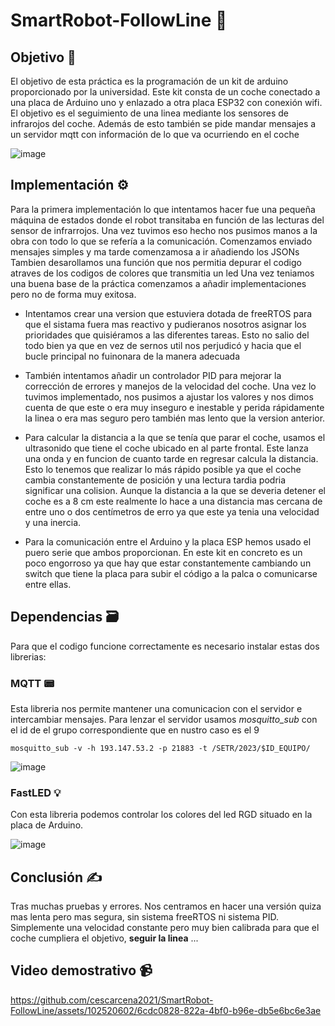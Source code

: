 # SmartRobot-FollowLine 🚗

## Objetivo 🎯
El objetivo de esta práctica es la programación de un kit de arduino proporcionado por la universidad. Este kit consta de un coche conectado a una placa de Arduino uno y enlazado a otra placa ESP32 con conexión wifi. El objetivo es el seguimiento de una linea mediante los sensores de infrarojos del coche. Además de esto también se pide mandar mensajes a un servidor mqtt con información de lo que va ocurriendo en el coche 

![image](https://github.com/cescarcena2021/SmartRobot-FollowLine/assets/102520602/4a3fd3b4-965b-4c7a-ac50-899e252d3155)


## Implementación ⚙️

Para la primera implementación lo que intentamos hacer fue una pequeña máquina de estados donde el robot transitaba en función de las lecturas del sensor de infrarrojos. 
Una vez tuvimos eso hecho nos pusimos manos a la obra con todo lo que se refería a la comunicación. Comenzamos enviado mensajes simples y ma tarde comenzamosa a ir añadiendo los JSONs
Tambien desarollamos una función que nos permitia depurar el codigo atraves de los codigos de colores que transmitia un led 
Una vez teniamos una buena base de la práctica comenzamos a añadir implementaciones pero no de forma muy exitosa.

- Intentamos crear una version que estuviera dotada de freeRTOS para que el sistama fuera mas reactivo y pudieranos nosotros asignar los prioridades que quisiéramos a las diferentes tareas. Esto no salio del todo bien ya que en vez de sernos util nos perjudicó y hacia que el bucle principal no fuinonara de la manera adecuada

- También intentamos añadir un controlador PID para mejorar la corrección de errores y manejos de la velocidad del coche. Una vez lo tuvimos implementado, nos pusimos a ajustar los valores y nos dimos cuenta de que este o era muy inseguro e inestable y perida rápidamente la linea o era mas seguro pero también mas lento que la version anterior.

- Para calcular la distancia a la que se tenía que parar el coche, usamos el ultrasonido que tiene el coche ubicado en al parte frontal. Este lanza una onda y en funcion de cuanto tarde en regresar calcula la distancia. Esto lo tenemos que realizar lo más rápido posible ya que el coche cambia constantemente de posición y una lectura tardia podria significar una colision. Aunque la distancia a la que se deveria detener el coche es a 8 cm este realmente lo hace a una distancia mas cercana de entre uno o dos centímetros de erro ya que este ya tenia una velocidad y una inercia.

- Para la comunicación entre el Arduino y la placa ESP hemos usado el puero serie que ambos proporcionan. En este kit en concreto es un poco engorroso ya que hay que estar constantemente cambiando un switch que tiene la placa para subir el código a la palca o comunicarse entre ellas.

## 

## Dependencias 🗃️

Para que el codigo funcione correctamente es necesario instalar estas dos librerias: 
### MQTT 📟
Esta libreria nos permite mantener una comunicacion con el servidor e intercambiar mensajes.
Para lenzar el servidor usamos *mosquitto_sub* con el id de el grupo correspondiente que en nustro caso es el 9

```
mosquitto_sub -v -h 193.147.53.2 -p 21883 -t /SETR/2023/$ID_EQUIPO/
```

![image](https://github.com/cescarcena2021/SmartRobot-FollowLine/assets/102520602/96f8d6bf-3dd7-4b0e-83cc-2ec1fa121023)

### FastLED 💡
Con esta libreria podemos controlar los colores del led RGD situado en la placa de Arduino.

![image](https://github.com/cescarcena2021/SmartRobot-FollowLine/assets/102520602/4acad45c-5f5c-4893-836b-93a053eab074)


## Conclusión ✍️

Tras muchas pruebas y errores. Nos centramos en hacer una versión quiza mas lenta pero mas segura, sin sistema freeRTOS ni sistema PID. Simplemente una velocidad constante pero muy bien calibrada para que el coche cumpliera el objetivo, **seguir la linea** ...

## Video demostrativo 📹

https://github.com/cescarcena2021/SmartRobot-FollowLine/assets/102520602/6cdc0828-822a-4bf0-b96e-db5e6bc6e3ae

